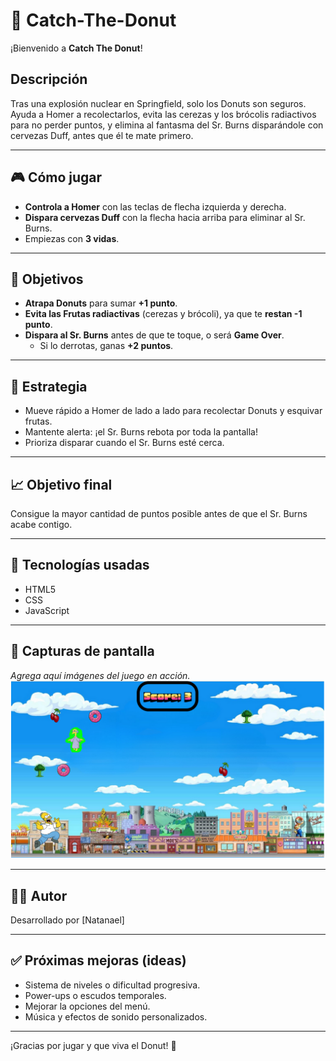 # 🍩 Catch-The-Donut

¡Bienvenido a **Catch The Donut**!

## Descripción

Tras una explosión nuclear en Springfield, solo los Donuts son seguros. Ayuda a Homer a recolectarlos, evita las cerezas y los brócolis radiactivos para no perder puntos, y elimina al fantasma del Sr. Burns disparándole con cervezas Duff, antes que él te mate primero.

---

## 🎮 Cómo jugar

- **Controla a Homer** con las teclas de flecha izquierda y derecha.
- **Dispara cervezas Duff** con la flecha hacia arriba para eliminar al Sr. Burns.
- Empiezas con **3 vidas**.

---

## 🍩 Objetivos

- **Atrapa Donuts** para sumar **+1 punto**.
- **Evita las Frutas radiactivas** (cerezas y brócoli), ya que te **restan -1 punto**.
- **Dispara al Sr. Burns** antes de que te toque, o será **Game Over**.
  - Si lo derrotas, ganas **+2 puntos**.

---

## 🧠 Estrategia

- Mueve rápido a Homer de lado a lado para recolectar Donuts y esquivar frutas.
- Mantente alerta: ¡el Sr. Burns rebota por toda la pantalla!
- Prioriza disparar cuando el Sr. Burns esté cerca.

---

## 📈 Objetivo final

Consigue la mayor cantidad de puntos posible antes de que el Sr. Burns acabe contigo.

---

## 🚀 Tecnologías usadas

- HTML5 
- CSS
- JavaScript

---

## 📸 Capturas de pantalla

_Agrega aquí imágenes del juego en acción._
![GameBox](./images/Captura%20desde%202025-05-09%2011-53-34.png)

---

## 🧑‍💻 Autor

Desarrollado por [Natanael]

---

## ✅ Próximas mejoras (ideas)

- Sistema de niveles o dificultad progresiva.
- Power-ups o escudos temporales.
- Mejorar la opciones del menú.
- Música y efectos de sonido personalizados.

---

¡Gracias por jugar y que viva el Donut! 🍩